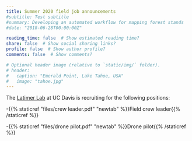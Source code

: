 ```yaml
---
title: Summer 2020 field job announcements
#subtitle: Test subtitle
#summary: Developing an automated workflow for mapping forest stands
#date: "2018-06-28T00:00:00Z"

reading_time: false  # Show estimated reading time?
share: false  # Show social sharing links?
profile: false  # Show author profile?
comments: false  # Show comments?

# Optional header image (relative to `static/img/` folder).
# header:
#   caption: "Emerald Point, Lake Tahoe, USA"
#   image: "tahoe.jpg"
---
```


The [Latimer Lab](https://latimer.ucdavis.edu/) at UC Davis is recruiting for the following positions:

-{{% staticref "files/crew leader.pdf" "newtab" %}}Field crew leader{{% /staticref %}}

-{{% staticref "files/drone pilot.pdf" "newtab" %}}Drone pilot{{% /staticref %}}
